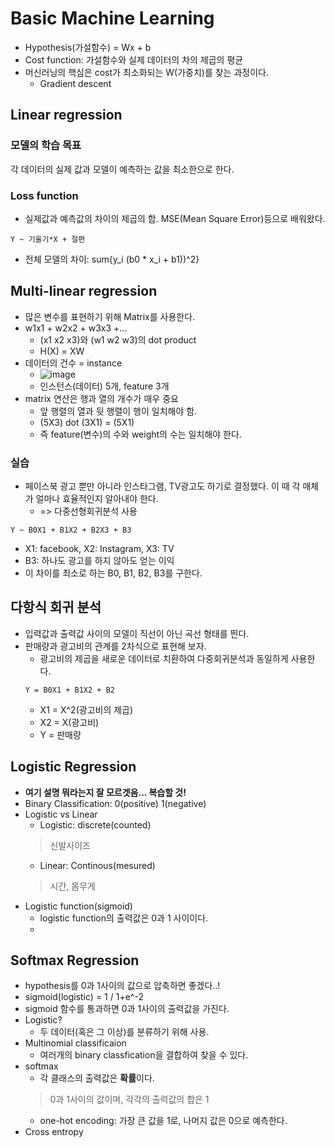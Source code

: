# Basic Machine Learning
* Hypothesis(가설함수) = Wx + b
* Cost function: 가설함수와 실제 데이터의 차의 제곱의 평균
* 머신러닝의 핵심은 cost가 최소화되는 W(가중치)를 찾는 과정이다.
    - Gradient descent

## Linear regression

### 모델의 학습 목표
각 데이터의 실제 값과 모델이 예측하는 값을 최소한으로 한다.

### Loss function
* 실제값과 예측값의 차이의 제곱의 합. MSE(Mean Square Error)등으로 배워왔다.
```
Y ~ 기울기*X + 절편
```
* 전체 모델의 차이: sum{y_i (b0 * x_i + b1))^2}

## Multi-linear regression
* 많은 변수를 표현하기 위해 Matrix를 사용한다.
* w1x1 + w2x2 + w3x3 +...
    - (x1 x2 x3)와  (w1 w2 w3)의 dot product
    - H(X) = XW
* 데이터의 건수 = instance
    - ![image](https://user-images.githubusercontent.com/53554014/89309773-ccfce200-d6ae-11ea-97ae-028da231da79.png)
    - 인스턴스(데이터) 5개, feature 3개
* matrix 연산은 행과 열의 개수가 매우 중요
    - 앞 행렬의 열과 뒷 행렬이 행이 일치해야 함.
    - (5X3) dot (3X1) = (5X1)
    - 즉 feature(변수)의 수와 weight의 수는 일치해야 한다.
### 실습
* 페이스북 광고 뿐만 아니라 인스타그램, TV광고도 하기로 결정했다. 이 때 각 매체가 얼마나 효율적인지 알아내야 한다. 
    * => 다중선형회귀분석 사용
```
Y ~ B0X1 + B1X2 + B2X3 + B3
```
* X1: facebook, X2: Instagram, X3: TV
* B3: 하나도 광고를 하지 않아도 얻는 이익
* 이 차이를 최소로 하는 B0, B1, B2, B3를 구한다.

## 다항식 회귀 분석
* 입력값과 출력값 사이의 모델이 직선이 아닌 곡선 형태를 띈다.
* 판매량과 광고비의 관계를 2차식으로 표현해 보자.
    - 광고비의 제곱을 새로운 데이터로 치환하여 다중회귀분석과 동일하게 사용한다.
    ```
    Y = B0X1 + B1X2 + B2
    ```
    - X1 = X^2(광고비의 제곱)
    - X2 = X(광고비)
    - Y = 판매량


## Logistic Regression
* **여기 설명 뭐라는지 잘 모르겟음... 복습할 것!**
* Binary Classification: 0(positive) 1(negative)
* Logistic vs Linear
    - Logistic: discrete(counted)
    > 신발사이즈
    - Linear: Continous(mesured)
    > 시간, 몸무게
* Logistic function(sigmoid)
    - logistic function의 출력값은 0과 1 사이이다.
    - 

## Softmax Regression
* hypothesis를 0과 1사이의 값으로 압축하면 좋겠다..!
* sigmoid(logistic) = 1 / 1+e^-2
* sigmoid 함수를 통과하면 0과 1사이의 출력값을 가진다.
* Logistic?
    - 두 데이터(혹은 그 이상)를 분류하기 위해 사용.
* Multinomial classificaion
    - 여러개의 binary classfication을 결합하여 찾을 수 있다.
* softmax
    - 각 클래스의 출력값은 **확률**이다.
    > 0과 1사이의 값이며, 각각의 출력값의 합은 1
    - one-hot encoding: 가장 큰 값을 1로, 나머지 값은 0으로 예측한다.
* Cross entropy